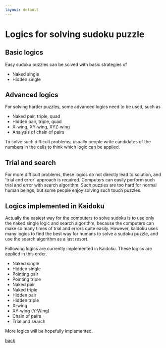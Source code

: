 ```yaml
---
layout: default
---
```


# Logics for solving sudoku puzzle

## Basic logics

Easy sudoku puzzles can be solved with basic strategies of

- Naked single
- Hidden single

## Advanced logics

For solving harder puzzles, some advanced logics need to be used, such as

- Naked pair, triple, quad
- Hidden pair, triple, quad
- X-wing, XY-wing, XYZ-wing
- Analysis of chain of pairs

To solve such difficult problems, usually people write candidates of the numbers in the cells to think which logic can be applied.

## Trial and search

For more difficult problems, these logics do not directly lead to solution, and 'trial and error' approach is required. Computers can easily perform such trial and error with search algorithm. Such puzzles are too hard for normal human beings, but some people enjoy solving such touch puzzles.

## Logics implemented in Kaidoku

Actually the easiest way for the computers to solve sudoku is to use only the naked single logic and search algorithm, because the computers can make so many times of trial and errors quite easily. However, kaidoku uses many logics to find the best way for humans to solve a sudoku puzzle, and use the search algorithm as a last resort.

Following logics are currently implemented in Kaidoku. These logics are applied in this order.

- Naked single
- Hidden single
- Pointing pair
- Pointing triple
- Naked pair
- Naked triple
- Hidden pair
- Hidden triple
- X-wing
- XY-wing (Y-Wing)
- Chain of pairs
- Trial and search

More logics will be hopefully implemented.

[back](./)
